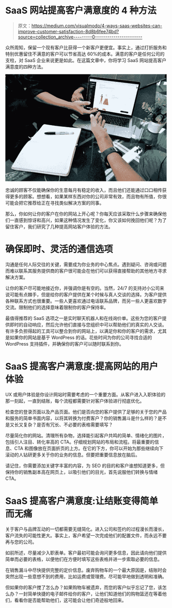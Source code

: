 # SaaS 网站提高客户满意度的 4 种方法

> 原文：<https://medium.com/visualmodo/4-ways-saas-websites-can-improve-customer-satisfaction-8d8b6fee74bd?source=collection_archive---------0----------------------->

众所周知，保留一个现有客户比获得一个新客户更便宜。事实上，通过打折服务和特别优惠留住不满意的客户可以节省高达 60%的成本。满意的客户是任何公司的支柱，对 SaaS 企业来说更是如此。在这篇文章中，你将学习 SaaS 网站提高客户满意度的四种方法。

![](img/a9d812137f04acbfb0e3ec15ac8e4c23.png)

忠诚的顾客不仅能确保你的生意每月有稳定的收入，而且他们还能通过口口相传获得更多的顾客。想想看，如果某样东西对你的公司非常有效，而且物有所值，你很可能会把它推荐给正在寻找类似解决方案的同事。

那么，你如何让你的客户在你的网站上开心呢？你每天应该采取什么步骤来确保他们一直感到惊讶和高兴，如果这种情况发生了变化，你又该如何挽回他们呢？为了留住客户，我们研究了几种提高网站客户体验的方法。

# 确保即时、灵活的通信选项

沟通是任何人际交往的关键，需要成为你业务的中心焦点。遇到疑问、咨询或问题而难以联系其服务提供商的客户很可能会在他们可以获得直接帮助的其他地方寻求解决方案。

让你的客户尽可能地接近你，并强调你是有空的。当然，24/7 的支持对小公司来说可能有点棘手，但是给你的客户提供在某个时候与真人交谈的选择。为客户提供各种联系方式也很重要。一些人更喜欢通过电话联系品牌，而另一些人更喜欢数字交流。限制他们的选择意味着限制你的客户保持率。

最值得推荐的 SaaS 选项之一是实时聊天机器人和在线询价单。这些为您的客户提供即时的自动响应，然后允许他们直接与您组织中可以帮助他们的真实的人交谈。有许多负担得起的工具可以整合到你的网站上，以满足你和你的客户的需求，尤其是如果你的网站是基于 WordPress 的话。花些时间为你的公司寻找合适的 WordPress 支持插件，并确保你的客户可以随时联系到你。

# SaaS 提高客户满意度:提高网站的用户体验

UX 或用户体验是你设计网站时需要考虑的一个重要方面。从客户进入入职体验的那一刻起，一直到结账，每个流程都需要针对客户体验进行彻底优化。

检查您的登录页面以及产品页面。他们是否向您的客户提供了足够的关于您的产品和服务的简单书面内容，以将其转换为付费客户？你的销售漏斗是什么样的？是不是又长又复杂？是否有冗长、不必要的表格需要填写？

尽量简化你的网站。清理所有杂物，选择能引起客户共鸣的简单、情绪化的图片，包括引人注目、转化率高的 CTA。仔细规划网站的布局和流程。将最重要的信息、CTA 和图像放在页面折页的上方。在它的下方，你可以开始为那些继续向下滚动的人钻研更多关于你的业务的信息。但要把重要信息放在脑后。

请记住，你需要添加关键字丰富的内容，为 SEO 的目的和客户谁想知道更多，但保持你的销售副本高在网页上，以吸引他们的目光，首先说服他们转换与情绪 CTA。

# SaaS 提高客户满意度:让结账变得简单而无痛

关于客户与品牌互动的一切都需要无缝简化。进入公司和签约的过程漫长而漫长，客户流失的可能性更大。事实上，客户希望一次完成他们的配置文件，而永远不要再与您的公司。

如前所述，尽量减少入职表单。客户最初可能会询问更多信息，因此请向他们提供简单而必要的表格，以便他们在方便时填写这些表格并进一步索取必要的信息。

在销售漏斗中尽快提供完整的定价信息。废弃购物车的一个最大原因是，结账时会突然出现一些意想不到的费用，比如运费或管理费。尽可能早地做到透明和准确。

但如果你的客户搅了怎么办？如果购物车被遗弃，而您的客户似乎忘记了您，该怎么办？一封简单快捷的电子邮件给你的客户，让他们知道他们的购物篮还在等着他们，看看你是否能帮助他们，这可能会让他们奇迹般地回来。